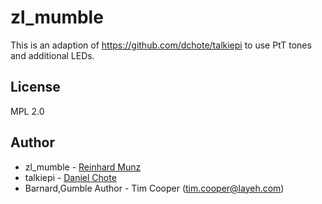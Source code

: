 # zl_mumble

This is an adaption of https://github.com/dchote/talkiepi to use PtT tones and additional LEDs.

## License

MPL 2.0

## Author

- zl_mumble - [Reinhard Munz](https://github.com/reinhardmunz)
- talkiepi - [Daniel Chote](https://github.com/dchote)
- Barnard,Gumble Author - Tim Cooper (<tim.cooper@layeh.com>)

